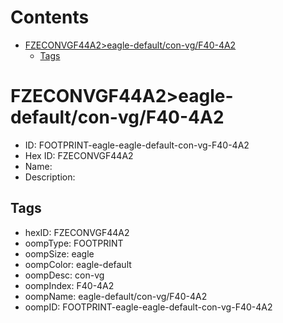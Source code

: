 



Contents
========

* [FZECONVGF44A2>eagle-default/con-vg/F40-4A2](#fzeconvgf44a2eagle-defaultcon-vgf40-4a2)
	* [Tags](#tags)

# FZECONVGF44A2>eagle-default/con-vg/F40-4A2

- ID: FOOTPRINT-eagle-eagle-default-con-vg-F40-4A2
- Hex ID: FZECONVGF44A2
- Name: 
- Description: 

## Tags

- hexID: FZECONVGF44A2
- oompType: FOOTPRINT
- oompSize: eagle
- oompColor: eagle-default
- oompDesc: con-vg
- oompIndex: F40-4A2
- oompName: eagle-default/con-vg/F40-4A2
- oompID: FOOTPRINT-eagle-eagle-default-con-vg-F40-4A2
